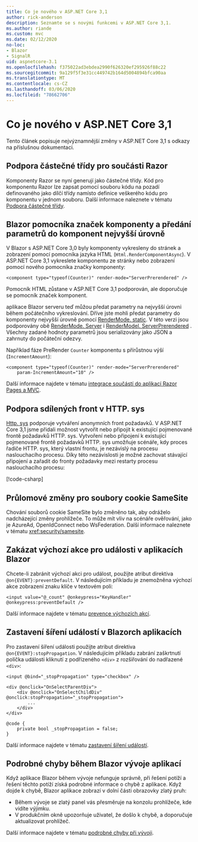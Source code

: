 ```yaml
---
title: Co je nového v ASP.NET Core 3,1
author: rick-anderson
description: Seznamte se s novými funkcemi v ASP.NET Core 3,1.
ms.author: riande
ms.custom: mvc
ms.date: 02/12/2020
no-loc:
- Blazor
- SignalR
uid: aspnetcore-3.1
ms.openlocfilehash: f375022ad3ebdea2990f626320ef295926f88c22
ms.sourcegitcommit: 9a129f5f3e31cc449742b164d5004894bfca90aa
ms.translationtype: MT
ms.contentlocale: cs-CZ
ms.lasthandoff: 03/06/2020
ms.locfileid: "78662706"
---
```

# <a name="whats-new-in-aspnet-core-31"></a>Co je nového v ASP.NET Core 3,1

Tento článek popisuje nejvýznamnější změny v ASP.NET Core 3,1 s odkazy na příslušnou dokumentaci.

## <a name="partial-class-support-for-razor-components"></a>Podpora částečné třídy pro součásti Razor

Komponenty Razor se nyní generují jako částečné třídy. Kód pro komponentu Razor lze zapsat pomocí souboru kódu na pozadí definovaného jako dílčí třídy namísto definice veškerého kódu pro komponentu v jednom souboru. Další informace naleznete v tématu [Podpora částečné třídy](xref:blazor/components#partial-class-support).

## <a name="opno-locblazor-component-tag-helper-and-pass-parameters-to-top-level-components"></a>Blazor pomocníka značek komponenty a předání parametrů do komponent nejvyšší úrovně

V Blazor s ASP.NET Core 3,0 byly komponenty vykresleny do stránek a zobrazení pomocí pomocníka jazyka HTML (`Html.RenderComponentAsync`). V ASP.NET Core 3,1 vykreslete komponentu ze stránky nebo zobrazení pomocí nového pomocníka značky komponenty:

```cshtml
<component type="typeof(Counter)" render-mode="ServerPrerendered" />
```

Pomocník HTML zůstane v ASP.NET Core 3,1 podporován, ale doporučuje se pomocník značek komponent.

aplikace Blazor serveru teď můžou předat parametry na nejvyšší úrovni během počátečního vykreslování. Dříve jste mohli předat parametry do komponenty nejvyšší úrovně pomocí [RenderMode. static](xref:Microsoft.AspNetCore.Mvc.Rendering.RenderMode.Static). V této verzi jsou podporovány obě [RenderMode. Server](xref:Microsoft.AspNetCore.Mvc.Rendering.RenderMode.Server) i [RenderModel. ServerPrerendered](xref:Microsoft.AspNetCore.Mvc.Rendering.RenderMode.ServerPrerendered) . Všechny zadané hodnoty parametrů jsou serializovány jako JSON a zahrnuty do počáteční odezvy.

Například fáze PreRender `Counter` komponentu s přírůstnou výší (`IncrementAmount`):

```cshtml
<component type="typeof(Counter)" render-mode="ServerPrerendered" 
    param-IncrementAmount="10" />
```

Další informace najdete v tématu [integrace součástí do aplikací Razor Pages a MVC](xref:blazor/integrate-components).

## <a name="support-for-shared-queues-in-httpsys"></a>Podpora sdílených front v HTTP. sys

[Http. sys](xref:fundamentals/servers/httpsys) podporuje vytváření anonymních front požadavků. V ASP.NET Core 3,1 jsme přidali možnost vytvořit nebo připojit k existující pojmenované frontě požadavků HTTP. sys. Vytvoření nebo připojení k existující pojmenované frontě požadavků HTTP. sys umožňuje scénáře, kdy proces řadiče HTTP. sys, který vlastní frontu, je nezávislý na procesu naslouchacího procesu. Díky této nezávislosti je možné zachovat stávající připojení a zařadit do fronty požadavky mezi restarty procesu naslouchacího procesu:

[!code-csharp[](sample/Program.cs?name=snippet)]

## <a name="breaking-changes-for-samesite-cookies"></a>Průlomové změny pro soubory cookie SameSite

Chování souborů cookie SameSite bylo změněno tak, aby odráželo nadcházející změny prohlížeče. To může mít vliv na scénáře ověřování, jako je AzureAd, OpenIdConnect nebo WsFederation. Další informace naleznete v tématu <xref:security/samesite>.

## <a name="prevent-default-actions-for-events-in-opno-locblazor-apps"></a>Zakázat výchozí akce pro události v aplikacích Blazor

Chcete-li zabránit výchozí akci pro událost, použijte atribut direktiva `@on{EVENT}:preventDefault`. V následujícím příkladu je znemožněna výchozí akce zobrazení znaku klíče v textovém poli:

```razor
<input value="@_count" @onkeypress="KeyHandler" @onkeypress:preventDefault />
```

Další informace najdete v tématu [prevence výchozích akcí](xref:blazor/event-handling#prevent-default-actions).

## <a name="stop-event-propagation-in-opno-locblazor-apps"></a>Zastavení šíření událostí v Blazorch aplikacích

Pro zastavení šíření události použijte atribut direktiva `@on{EVENT}:stopPropagation`. V následujícím příkladu zabrání zaškrtnutí políčka události kliknutí z podřízeného `<div>` z rozšiřování do nadřazené `<div>`:

```razor
<input @bind="_stopPropagation" type="checkbox" />

<div @onclick="OnSelectParentDiv">
    <div @onclick="OnSelectChildDiv" @onclick:stopPropagation="_stopPropagation">
        ...
    </div>
</div>

@code {
    private bool _stopPropagation = false;
}
```

Další informace najdete v tématu [zastavení šíření událostí](xref:blazor/event-handling#stop-event-propagation).

## <a name="detailed-errors-during-opno-locblazor-app-development"></a>Podrobné chyby během Blazor vývoje aplikací

Když aplikace Blazor během vývoje nefunguje správně, při řešení potíží a řešení těchto potíží získá podrobné informace o chybě z aplikace. Když dojde k chybě, Blazor aplikace zobrazí v dolní části obrazovky zlatý pruh:

* Během vývoje se zlatý panel vás přesměruje na konzolu prohlížeče, kde vidíte výjimku.
* V produkčním okně upozorňuje uživatel, že došlo k chybě, a doporučuje aktualizovat prohlížeč.

Další informace najdete v tématu [podrobné chyby při vývoji](xref:blazor/handle-errors#detailed-errors-during-development).
